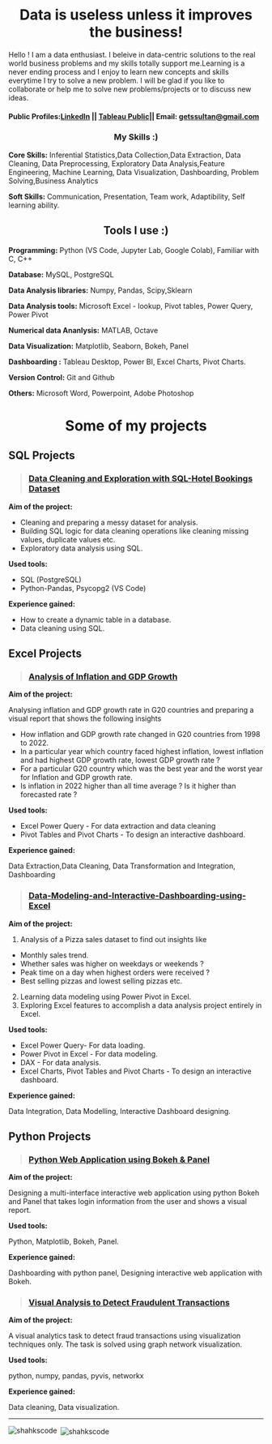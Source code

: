 <h1 align="center"> Data is useless unless it improves the business!</h1>

Hello ! I am a data enthusiast. I beleive in data-centric solutions to the real world business problems and my skills totally support me.Learning is a never ending process and I enjoy to learn new concepts and skills everytime I try to solve a new problem. I will be glad if you like to collaborate or help me to solve new problems/projects or to discuss new ideas.
#### Public Profiles:[LinkedIn](https://www.linkedin.com/in/shahrukh-sultan-150a381b6/) || [Tableau Public](https://public.tableau.com/app/profile/shahrukh.sultan)|| Email: getssultan@gmail.com

<h3 align = 'center'> My Skills :)</h3>

**Core Skills:** Inferential Statistics,Data Collection,Data Extraction, Data Cleaning, Data Preprocessing, Exploratory Data Analysis,Feature Engineering, Machine Learning, Data Visualization, Dashboarding, Problem Solving,Business Analytics

**Soft Skills:**
Communication, Presentation, Team work, Adaptibility, Self learning ability.


 <h2  align = "center"> Tools I use :) </h2>
 
**Programming:** Python (VS Code, Jupyter Lab, Google Colab), Familiar with C, C++

 **Database:** MySQL, PostgreSQL

**Data Analysis libraries:** Numpy, Pandas, Scipy,Sklearn

**Data Analysis tools:**  Microsoft Excel - lookup, Pivot tables, Power Query, Power Pivot

**Numerical data Ananlysis:** MATLAB, Octave

**Data Visualization:** Matplotlib, Seaborn, Bokeh, Panel

**Dashboarding :** Tableau Desktop, Power BI, Excel Charts, Pivot Charts.

**Version Control:** Git and Github

**Others:** Microsoft Word, Powerpoint, Adobe Photoshop


 <h1  align = "center"> Some of my projects</h1>
 
     
## SQL Projects
> ### [Data Cleaning and Exploration with SQL-Hotel Bookings Dataset](https://github.com/shakhscode/DataCleaningAndExploration-with-SQL-HotelBookings-dataset#data-cleaning-and-exploration-with-sql-hotel-bookings-dataset)

**Aim of the project:**
- Cleaning and preparing a messy dataset for analysis.
- Building SQL logic for data cleaning operations like cleaning missing values, duplicate values etc.
- Exploratory data analysis using SQL.

**Used tools:** 
- SQL (PostgreSQL)
- Python-Pandas, Psycopg2 (VS Code)

**Experience gained:**
- How to create a dynamic table in a database.
- Data cleaning using SQL.

## Excel Projects     
> ### [Analysis of Inflation and GDP Growth](https://github.com/shakhscode/Inflation-and-GDP-Growth-Analysis-G20Countries#inflation-and-gdp-growth-analysis-g20-countries)

**Aim of the project:**

Analysing inflation and GDP growth rate in G20 countries and preparing a visual report that shows the following insights
- How inflation and GDP growth rate changed in G20 countries from 1998 to 2022.
- In a particular year which country faced highest inflation, lowest inflation and had highest GDP growth rate, lowest GDP growth rate ?
- For a particular G20 country which was the best year and the worst year for Inflation and GDP growth rate.
- Is inflation in 2022 higher than all time average ? Is it higher than forecasted rate ?

**Used tools:**
- Excel Power Query - For data extraction and data cleaning
- Pivot Tables and Pivot Charts - To design an interactive dashboard.

**Experience gained:**

Data Extraction,Data Cleaning, Data Transformation and Integration, Dashboarding

> ### [Data-Modeling-and-Interactive-Dashboarding-using-Excel](https://github.com/shakhscode/Data-Modeling-and-Interactive-Dashboarding-using-Excel/blob/main/README.md#data-modeling-and-interactive-dashboarding-using-excel)
**Aim of the project:**
1. Analysis of a Pizza sales dataset to find out insights like
- Monthly sales trend.
- Whether sales was higher on weekdays or weekends ?
- Peak time on a day when highest orders were received ?
- Best selling pizzas and lowest selling pizzas etc.
2. Learning data modeling using Power Pivot in Excel.
3. Exploring Excel features to accomplish a data analysis project entirely in Excel.

**Used tools:**
- Excel Power Query- For data loading.
- Power Pivot in Excel - For data modeling.
- DAX - For data analysis.
- Excel Charts, Pivot Tables and Pivot Charts - To design an interactive dashboard.

**Experience gained:**

Data Integration, Data Modelling, Interactive Dashboard designing.


## Python Projects
> ### [Python Web Application using Bokeh & Panel](https://github.com/shakhscode/WebApplicationPrototype-using-Bokeh-Panel/blob/main/README.md#python-web-application-using-bokeh--panel)

**Aim of the project:**

Designing a multi-interface interactive web application using python Bokeh and Panel that takes login information from the user and shows a visual report.

**Used tools:**

Python, Matplotlib, Bokeh, Panel.

**Experience gained:**

Dashboarding with python panel, Designing interactive web application with Bokeh.


> ### [Visual Analysis to Detect Fraudulent Transactions](https://github.com/shakhscode/VisualAnalyticsUsingGraphNetworks#detection-of-fraudulent-transactions-by-graphical-analysis)

**Aim of the project:**

A visual analytics task to detect fraud transactions using visualization techniques only. The task is solved using graph network visualization.

**Used tools:**

python, numpy, pandas, pyvis, networkx

**Experience gained:**

Data cleaning, Data visualization.


*** 
     

<p><img align="left" src="https://github-readme-stats.vercel.app/api/top-langs?username=shakhscode&show_icons=true&locale=en&layout=compact" alt="shahkscode" /></p>

<p>&nbsp;<img align="center" src="https://github-readme-stats.vercel.app/api?username=shakhscode&show_icons=true&locale=en" alt="shahkscode" /></p>



